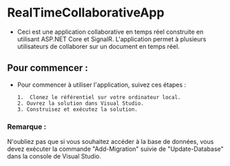 # RealTimeCollaborativeApp

 + Ceci est une application collaborative en temps réel construite en utilisant ASP.NET Core et SignalR. L'application permet à plusieurs utilisateurs de collaborer sur un document en temps réel.

## Pour commencer : 

- Pour commencer à utiliser l'application, suivez ces étapes :

      1.  Clonez le référentiel sur votre ordinateur local. 
      2. Ouvrez la solution dans Visual Studio.
      3. Construisez et exécutez la solution.
    
 ### Remarque : 
 
N'oubliez pas que si vous souhaitez accéder à la base de données, vous devez exécuter la commande "Add-Migration" suivie de "Update-Database" dans la console de Visual Studio.
